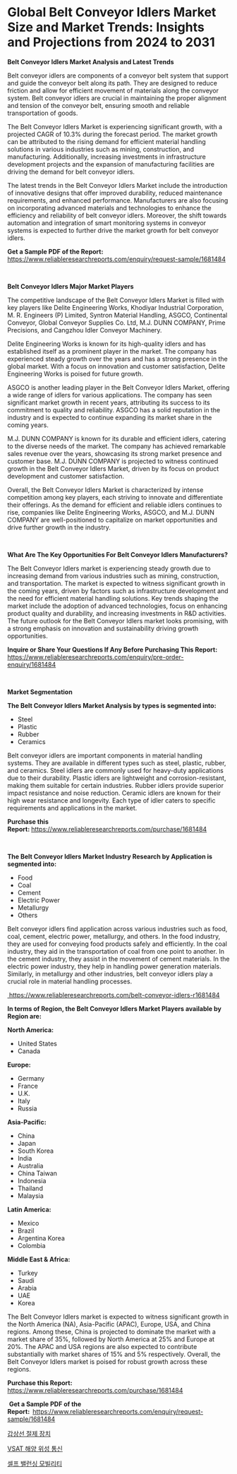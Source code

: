 <p><h1>Global Belt Conveyor Idlers Market Size and Market Trends: Insights and Projections from 2024 to 2031</h1></p><p><strong>Belt Conveyor Idlers Market Analysis and Latest Trends</strong></p>
<p><p>Belt conveyor idlers are components of a conveyor belt system that support and guide the conveyor belt along its path. They are designed to reduce friction and allow for efficient movement of materials along the conveyor system. Belt conveyor idlers are crucial in maintaining the proper alignment and tension of the conveyor belt, ensuring smooth and reliable transportation of goods.</p><p>The Belt Conveyor Idlers Market is experiencing significant growth, with a projected CAGR of 10.3% during the forecast period. The market growth can be attributed to the rising demand for efficient material handling solutions in various industries such as mining, construction, and manufacturing. Additionally, increasing investments in infrastructure development projects and the expansion of manufacturing facilities are driving the demand for belt conveyor idlers.</p><p>The latest trends in the Belt Conveyor Idlers Market include the introduction of innovative designs that offer improved durability, reduced maintenance requirements, and enhanced performance. Manufacturers are also focusing on incorporating advanced materials and technologies to enhance the efficiency and reliability of belt conveyor idlers. Moreover, the shift towards automation and integration of smart monitoring systems in conveyor systems is expected to further drive the market growth for belt conveyor idlers.</p></p>
<p><strong>Get a Sample PDF of the Report:&nbsp;</strong> <a href="https://www.reliableresearchreports.com/enquiry/request-sample/1681484">https://www.reliableresearchreports.com/enquiry/request-sample/1681484</a></p>
<p>&nbsp;</p>
<p><strong>Belt Conveyor Idlers Major Market Players</strong></p>
<p><p>The competitive landscape of the Belt Conveyor Idlers Market is filled with key players like Delite Engineering Works, Khodiyar Industrial Corporation, M. R. Engineers (P) Limited, Syntron Material Handling, ASGCO, Continental Conveyor, Global Conveyor Supplies Co. Ltd, M.J. DUNN COMPANY, Prime Precisions, and Cangzhou Idler Conveyor Machinery.</p><p>Delite Engineering Works is known for its high-quality idlers and has established itself as a prominent player in the market. The company has experienced steady growth over the years and has a strong presence in the global market. With a focus on innovation and customer satisfaction, Delite Engineering Works is poised for future growth.</p><p>ASGCO is another leading player in the Belt Conveyor Idlers Market, offering a wide range of idlers for various applications. The company has seen significant market growth in recent years, attributing its success to its commitment to quality and reliability. ASGCO has a solid reputation in the industry and is expected to continue expanding its market share in the coming years.</p><p>M.J. DUNN COMPANY is known for its durable and efficient idlers, catering to the diverse needs of the market. The company has achieved remarkable sales revenue over the years, showcasing its strong market presence and customer base. M.J. DUNN COMPANY is projected to witness continued growth in the Belt Conveyor Idlers Market, driven by its focus on product development and customer satisfaction.</p><p>Overall, the Belt Conveyor Idlers Market is characterized by intense competition among key players, each striving to innovate and differentiate their offerings. As the demand for efficient and reliable idlers continues to rise, companies like Delite Engineering Works, ASGCO, and M.J. DUNN COMPANY are well-positioned to capitalize on market opportunities and drive further growth in the industry.</p></p>
<p>&nbsp;</p>
<p><strong>What Are The Key Opportunities For Belt Conveyor Idlers Manufacturers?</strong></p>
<p><p>The Belt Conveyor Idlers market is experiencing steady growth due to increasing demand from various industries such as mining, construction, and transportation. The market is expected to witness significant growth in the coming years, driven by factors such as infrastructure development and the need for efficient material handling solutions. Key trends shaping the market include the adoption of advanced technologies, focus on enhancing product quality and durability, and increasing investments in R&D activities. The future outlook for the Belt Conveyor Idlers market looks promising, with a strong emphasis on innovation and sustainability driving growth opportunities.</p></p>
<p><strong>Inquire or Share Your Questions If Any Before Purchasing This Report:</strong> <a href="https://www.reliableresearchreports.com/enquiry/pre-order-enquiry/1681484">https://www.reliableresearchreports.com/enquiry/pre-order-enquiry/1681484</a></p>
<p>&nbsp;</p>
<p><strong>Market Segmentation</strong></p>
<p><strong>The Belt Conveyor Idlers Market Analysis by types is segmented into:</strong></p>
<p><ul><li>Steel</li><li>Plastic</li><li>Rubber</li><li>Ceramics</li></ul></p>
<p><p>Belt conveyor idlers are important components in material handling systems. They are available in different types such as steel, plastic, rubber, and ceramics. Steel idlers are commonly used for heavy-duty applications due to their durability. Plastic idlers are lightweight and corrosion-resistant, making them suitable for certain industries. Rubber idlers provide superior impact resistance and noise reduction. Ceramic idlers are known for their high wear resistance and longevity. Each type of idler caters to specific requirements and applications in the market.</p></p>
<p><strong>Purchase this Report:&nbsp;</strong><a href="https://www.reliableresearchreports.com/purchase/1681484">https://www.reliableresearchreports.com/purchase/1681484</a></p>
<p>&nbsp;</p>
<p><strong>The Belt Conveyor Idlers Market Industry Research by Application is segmented into:</strong></p>
<p><ul><li>Food</li><li>Coal</li><li>Cement</li><li>Electric Power</li><li>Metallurgy</li><li>Others</li></ul></p>
<p><p>Belt conveyor idlers find application across various industries such as food, coal, cement, electric power, metallurgy, and others. In the food industry, they are used for conveying food products safely and efficiently. In the coal industry, they aid in the transportation of coal from one point to another. In the cement industry, they assist in the movement of cement materials. In the electric power industry, they help in handling power generation materials. Similarly, in metallurgy and other industries, belt conveyor idlers play a crucial role in material handling processes.</p></p>
<p><a href="https://www.reliableresearchreports.com/belt-conveyor-idlers-r1681484">&nbsp;https://www.reliableresearchreports.com/belt-conveyor-idlers-r1681484</a></p>
<p><strong>In terms of Region, the Belt Conveyor Idlers Market Players available by Region are:</strong></p>
<p>
    <p> <strong> North America: </strong>
        <ul>
            <li>United States</li>
            <li>Canada</li>
        </ul>
        </p> 
    <p> <strong> Europe: </strong>
        <ul>
            <li>Germany</li>
            <li>France</li>
            <li>U.K.</li>
            <li>Italy</li>
            <li>Russia</li>
        </ul>
        </p> 
    <p> <strong> Asia-Pacific: </strong>
        <ul>
            <li>China</li>
            <li>Japan</li>
            <li>South Korea</li>
            <li>India</li>
            <li>Australia</li>
            <li>China Taiwan</li>
            <li>Indonesia</li>
            <li>Thailand</li>
            <li>Malaysia</li>
        </ul>
        </p> 
    <p> <strong> Latin America: </strong>
        <ul>
            <li>Mexico</li>
            <li>Brazil</li>
            <li>Argentina Korea</li>
            <li>Colombia</li>
        </ul>
        </p> 
    <p> <strong> Middle East & Africa: </strong>
        <ul>
            <li>Turkey</li>
            <li>Saudi</li>
            <li>Arabia</li>
            <li>UAE</li>
            <li>Korea</li>
        </ul>
    </p>
    </p>
<p><p>The Belt Conveyor Idlers market is expected to witness significant growth in the North America (NA), Asia-Pacific (APAC), Europe, USA, and China regions. Among these, China is projected to dominate the market with a market share of 35%, followed by North America at 25% and Europe at 20%. The APAC and USA regions are also expected to contribute substantially with market shares of 15% and 5% respectively. Overall, the Belt Conveyor Idlers market is poised for robust growth across these regions.</p></p>
<p><strong>Purchase this Report: </strong><a href="https://www.reliableresearchreports.com/purchase/1681484">https://www.reliableresearchreports.com/purchase/1681484</a></p>
<p>&nbsp;<strong>Get a Sample PDF of the Report:&nbsp;&nbsp;</strong><a href="https://www.reliableresearchreports.com/enquiry/request-sample/1681484">https://www.reliableresearchreports.com/enquiry/request-sample/1681484</a></p>
<p><strong></strong></p>
<p><p><a href="https://github.com/kvbohdfy111/Market-Research-Report-List-1/blob/main/912580091988.md">갑상선 절제 장치</a></p><p><a href="https://github.com/darrellockm3ytan895656/Market-Research-Report-List-2/blob/main/741525491986.md">VSAT 해양 위성 통신</a></p><p><a href="https://github.com/EthaWolf/Market-Research-Report-List-1/blob/main/562749691987.md">셀프 밸런싱 모빌리티</a></p></p>